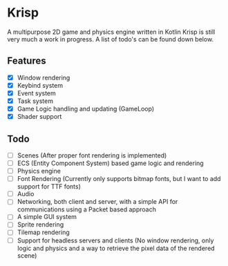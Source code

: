 # Krisp
A multipurpose 2D game and physics engine written in Kotlin
Krisp is still very much a work in progress. A list of todo's can be found down below.

## Features
- [x] Window rendering
- [x] Keybind system
- [x] Event system
- [x] Task system
- [x] Game Logic handling and updating (GameLoop)
- [x] Shader support

## Todo
- [ ] Scenes (After proper font rendering is implemented)
- [ ] ECS (Entity Component System) based game logic and rendering
- [ ] Physics engine
- [ ] Font Rendering (Currently only supports bitmap fonts, but I want to add support for TTF fonts)
- [ ] Audio
- [ ] Networking, both client and server, with a simple API for communications using a Packet based approach
- [ ] A simple GUI system
- [ ] Sprite rendering
- [ ] Tilemap rendering
- [ ] Support for headless servers and clients (No window rendering, only logic and physics and a way to retrieve the pixel data of the rendered scene)